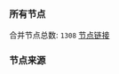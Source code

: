 ### 所有节点
合并节点总数: `1308`
[节点链接](https://raw.githubusercontent.com/rzhy1/11/master/sub/sub_merge_base64.txt)

### 节点来源